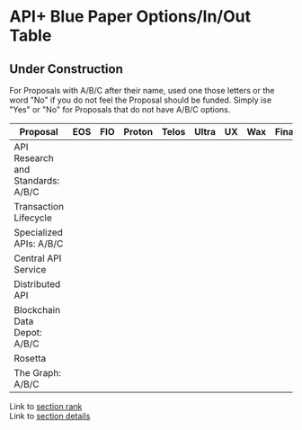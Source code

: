 # API+ Blue Paper Options/In/Out Table
## Under Construction

For Proposals with A/B/C after their name, used one those letters or the word "No" if you do not feel the Proposal should be funded.  Simply ise "Yes" or "No" for Proposals that do not have A/B/C options. 

| **Proposal** | **EOS** | **FIO** | **Proton** | **Telos** | **Ultra** | **UX** | **Wax** | **Final** |
| --- | --- | --- | --- | --- | --- | --- | --- | --- |
| API Research and Standards: A/B/C | &nbsp; | &nbsp; | &nbsp; | &nbsp; | &nbsp; | &nbsp; | &nbsp; | **&nbsp;** |
| Transaction Lifecycle | &nbsp; | &nbsp; | &nbsp; | &nbsp; | &nbsp; | &nbsp; | &nbsp; | **&nbsp;** |
| Specialized APIs: A/B/C | &nbsp; | &nbsp; | &nbsp; | &nbsp; | &nbsp; | &nbsp; | &nbsp; | **&nbsp;** |
| Central API Service | &nbsp; | &nbsp; | &nbsp; | &nbsp; | &nbsp; | &nbsp; | &nbsp; | **&nbsp;** |
| Distributed API | &nbsp; | &nbsp; | &nbsp; | &nbsp; | &nbsp; | &nbsp; | &nbsp; | **&nbsp;** |
| Blockchain Data Depot: A/B/C | &nbsp; | &nbsp; | &nbsp; | &nbsp; | &nbsp; | &nbsp; | &nbsp; | **&nbsp;** |
| Rosetta | &nbsp; | &nbsp; | &nbsp; | &nbsp; | &nbsp; | &nbsp; | &nbsp; | **&nbsp;** |
| The Graph: A/B/C | &nbsp; | &nbsp; | &nbsp; | &nbsp; | &nbsp; | &nbsp; | &nbsp; | **&nbsp;** |

Link to [section rank](section-rank.md)<br/>
Link to [section details](section-details.md)
